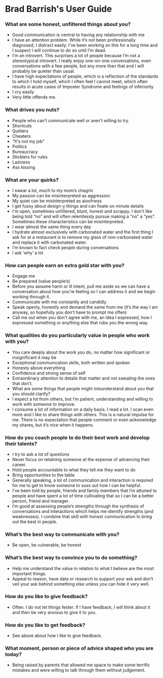 # Brad Barrish's User Guide

### What are some honest, unfiltered things about you?
* Good communication is central to having any relationship with me
* I have an attention problem. While it’s not been professionally diagnosed, I distract easily. I’ve been working on this for a long time and I suspect I will continue to do so until I’m dead.
* I’m an introvert. This surprises a lot of people because I’m not a stereotypical introvert. I really enjoy one-on-one conversations, even conversations with a few people, but any more than that and I will probably be quieter than usual. 
* I have high expectations of people, which is a reflection of the standards to which I hold myself, which I often feel I cannot meet, which often results in acute cases of Imposter Syndrome and feelings of inferiority
* I cry easily
* Very little offends me.
	
### What drives you nuts?
* People who can’t communicate well or aren’t willing to try. 
* Shortcuts
* Quitters
* Cheaters
* “It's not my job”
* Politics
* Bureaucracy
* Sticklers for rules
* Laziness
* Ass kissing
	
### What are your quirks?
* I swear a lot, much to my mom’s chagrin
* My passion can be misinterpreted as aggression
* My quiet can be misinterpreted as aloofness
* I get fussy about design-y things and can fixate on minute details
* I'm open, sometimes unfiltered, blunt, honest and scrappy. I don't like being told “no” and will often relentlessly pursue making a “no” a “yes”. Sometimes these characteristics can be misinterpreted. 
* I wear almost the same thing every day
* I hydrate almost exclusively with carbonated water and the first thing I ask for at a restaurant is to remove my glass of non-carbonated water and replace it with carbonated water.
* I’m known to fact check people during conversations 
* I ask ‘why’ a lot

### How can people earn an extra gold star with you?
* Engage me
* Be prepared (value people’s)
* Before you assume harm or ill intent, pull me aside so we can have a conversation about how you're feeling so I can address it and we begin working through it.
* Communicate with me constantly and candidly
* Speak openly, honestly and demand the same from me (it’s the way I am anyway, so hopefully you don’t have to prompt me often)
* Call me out when you don't agree with me, an idea I expressed, how I expressed something or anything else that rubs you the wrong way.

### What qualities do you particularly value in people who work with you?
* You care deeply about the work you do, no matter how significant or insignificant it may be
* Exceptional communication skills, both written and spoken
* Honesty above everything
* Confidence and strong sense of self
* Extraordinary attention to details that matter and not sweating the ones that don’t. 
* What are some things that people might misunderstand about you that you should clarify?
* I expect a lot from others, but I’m patient, understanding and willing to work with someone to improve.
* I consume a lot of information on a daily basis. I read a lot. I scan even more and I like to share things with others. This is a natural impulse for me. There is no expectation that people comment or even acknowledge my shares, but it’s nice when it happens. 

### How do you coach people to do their best work and develop their talents?
* I try to ask a lot of questions
* Never focus on retaining someone at the expense of advancing their career.
* Hold people accountable to what they tell me they want to do
* Bring opportunities to the table
* Generally speaking, a lot of communication and interaction is required for me to get to know someone to suss out how I can be helpful.
* I’ve been told by people, friends and family members that I’m attuned to people and have spent a lot of time cultivating that so I can be a better person, friend and manager.
* I’m good at assessing people’s strengths through the synthesis of conversations and interactions which helps me identify strengths (and weaknesses). I combine that skill with honest communication to bring out the best in people.

### What’s the best way to communicate with you?
* Be open, be vulnerable, be honest

### What’s the best way to convince you to do something?
* Help me understand the value in relation to what I believe are the most important things. 
* Appeal to reason, have data or research to support your ask and don’t veil your ask behind something else unless you can hide it very well.

### How do you like to give feedback?
* Often. I do not let things fester. If I have feedback, I will think about it and then be very anxious to give it to you.

### How do you like to get feedback?
* See above about how I like to give feedback.

### What moment, person or piece of advice shaped who you are today?
* Being raised by parents that allowed me space to make some terrific mistakes and were willing to talk through them without judgement. 
